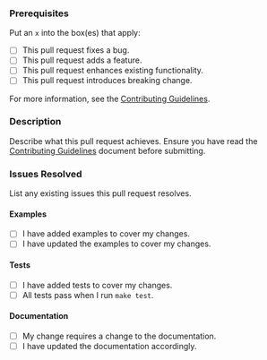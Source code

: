 ### Prerequisites

Put an `x` into the box(es) that apply:

- [ ] This pull request fixes a bug.
- [ ] This pull request adds a feature.
- [ ] This pull request enhances existing functionality.
- [ ] This pull request introduces breaking change.

For more information, see the [Contributing Guidelines](https://github.com/barundel/terraform-aws-apigateway/tree/master/CONTRIBUTING.md).

### Description

Describe what this pull request achieves. Ensure you have read the [Contributing Guidelines](https://github.com/barundel/terraform-aws-apigateway/tree/master/CONTRIBUTING.md) document before submitting.

### Issues Resolved

List any existing issues this pull request resolves.

#### Examples

- [ ] I have added examples to cover my changes.
- [ ] I have updated the examples to cover my changes.

#### Tests

- [ ] I have added tests to cover my changes.
- [ ] All tests pass when I run `make test`.

#### Documentation

- [ ] My change requires a change to the documentation.
- [ ] I have updated the documentation accordingly.
